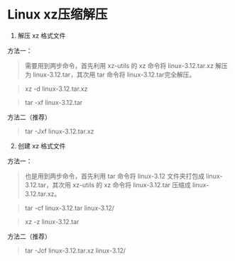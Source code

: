 # Linux xz压缩解压

1. 解压 xz 格式文件

 

 方法一：

> 需要用到两步命令，首先利用 xz-utils 的 xz 命令将 linux-3.12.tar.xz 解压为 linux-3.12.tar，其次用 tar 命令将 linux-3.12.tar完全解压。

> xz -d linux-3.12.tar.xz

> tar -xf linux-3.12.tar

方法二（推荐）

> tar -Jxf linux-3.12.tar.xz

2. 创建 xz 格式文件

 方法一：
> 也是用到两步命令，首先利用 tar 命令将 linux-3.12 文件夹打包成 linux-3.12.tar，其次用 xz-utils 的 xz 命令将 linux-3.12.tar 压缩成 linux-3.12.tar.xz。

> tar -cf linux-3.12.tar linux-3.12/

> xz -z linux-3.12.tar
 
方法二（推荐）
> tar -Jcf linux-3.12.tar.xz linux-3.12/
